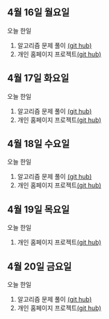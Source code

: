 ## 4월 16일 월요일

오늘 한일

1. 알고리즘 문제 풀이 [(git hub)](https://github.com/zooozoo/algorithm)
2. 개인 홈페이지 프로젝트[(git hub)](https://github.com/zooozoo/homepage-project)


## 4월 17일 화요일

오늘 한일

1. 알고리즘 문제 풀이 [(git hub)](https://github.com/zooozoo/algorithm)
2. 개인 홈페이지 프로젝트[(git hub)](https://github.com/zooozoo/homepage-project)


## 4월 18일 수요일

오늘 한일

1. 알고리즘 문제 풀이 [(git hub)](https://github.com/zooozoo/algorithm)
2. 개인 홈페이지 프로젝트[(git hub)](https://github.com/zooozoo/homepage-project)


## 4월 19일 목요일

오늘 한일

1. 개인 홈페이지 프로젝트[(git hub)](https://github.com/zooozoo/homepage-project)


## 4월 20일 금요일

오늘 한일

1. 알고리즘 문제 풀이 [(git hub)](https://github.com/zooozoo/algorithm)
2. 개인 홈페이지 프로젝트[(git hub)](https://github.com/zooozoo/homepage-project)
